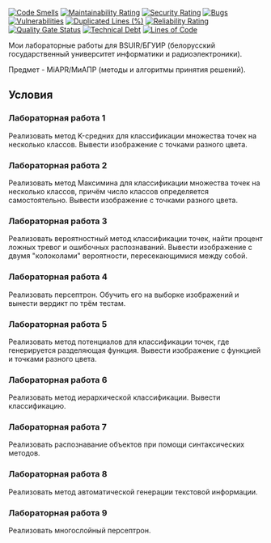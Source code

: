 [![Code Smells][code_smells_badge]][code_smells_link]
[![Maintainability Rating][maintainability_rating_badge]][maintainability_rating_link]
[![Security Rating][security_rating_badge]][security_rating_link]
[![Bugs][bugs_badge]][bugs_link]
[![Vulnerabilities][vulnerabilities_badge]][vulnerabilities_link]
[![Duplicated Lines (%)][duplicated_lines_density_badge]][duplicated_lines_density_link]
[![Reliability Rating][reliability_rating_badge]][reliability_rating_link]
[![Quality Gate Status][quality_gate_status_badge]][quality_gate_status_link]
[![Technical Debt][technical_debt_badge]][technical_debt_link]
[![Lines of Code][lines_of_code_badge]][lines_of_code_link]

Мои лабораторные работы для BSUIR/БГУИР (белорусский государственный университет информатики и радиоэлектроники).

Предмет - MiAPR/МиАПР (методы и алгоритмы принятия решений).

## Условия

### Лабораторная работа 1

Реализовать метод K-средних для классификации множества точек на несколько классов. Вывести изображение с точками
разного цвета.

### Лабораторная работа 2

Реализовать метод Максимина для классификации множества точек на несколько классов, причём число классов определяется
самостоятельно. Вывести изображение с точками разного цвета.

### Лабораторная работа 3

Реализовать вероятностный метод классификации точек, найти процент ложных тревог и ошибочных распознаваний. Вывести
изображение с двумя "колоколами" вероятности, пересекающимися между собой.

### Лабораторная работа 4

Реализовать персептрон. Обучить его на выборке изображений и вынести вердикт по трём тестам.

### Лабораторная работа 5

Реализовать метод потенциалов для классификации точек, где генерируется разделяющая функция. Вывести изображение с
функцией и точками разного цвета.

### Лабораторная работа 6

Реализовать метод иерархической классификации. Вывести классификацию.

### Лабораторная работа 7

Реализовать распознавание объектов при помощи синтаксических методов.

### Лабораторная работа 8

Реализовать метод автоматической генерации текстовой информации.

### Лабораторная работа 9

Реализовать многослойный персептрон.

<!----------------------------------------------------------------------------->

[code_smells_badge]: https://sonarcloud.io/api/project_badges/measure?project=Hummel009_Decision-Making-Methods-and-Algorithms&metric=code_smells

[code_smells_link]: https://sonarcloud.io/summary/overall?id=Hummel009_Decision-Making-Methods-and-Algorithms

[maintainability_rating_badge]: https://sonarcloud.io/api/project_badges/measure?project=Hummel009_Decision-Making-Methods-and-Algorithms&metric=sqale_rating

[maintainability_rating_link]: https://sonarcloud.io/summary/overall?id=Hummel009_Decision-Making-Methods-and-Algorithms

[security_rating_badge]: https://sonarcloud.io/api/project_badges/measure?project=Hummel009_Decision-Making-Methods-and-Algorithms&metric=security_rating

[security_rating_link]: https://sonarcloud.io/summary/overall?id=Hummel009_Decision-Making-Methods-and-Algorithms

[bugs_badge]: https://sonarcloud.io/api/project_badges/measure?project=Hummel009_Decision-Making-Methods-and-Algorithms&metric=bugs

[bugs_link]: https://sonarcloud.io/summary/overall?id=Hummel009_Decision-Making-Methods-and-Algorithms

[vulnerabilities_badge]: https://sonarcloud.io/api/project_badges/measure?project=Hummel009_Decision-Making-Methods-and-Algorithms&metric=vulnerabilities

[vulnerabilities_link]: https://sonarcloud.io/summary/overall?id=Hummel009_Decision-Making-Methods-and-Algorithms

[duplicated_lines_density_badge]: https://sonarcloud.io/api/project_badges/measure?project=Hummel009_Decision-Making-Methods-and-Algorithms&metric=duplicated_lines_density

[duplicated_lines_density_link]: https://sonarcloud.io/summary/overall?id=Hummel009_Decision-Making-Methods-and-Algorithms

[reliability_rating_badge]: https://sonarcloud.io/api/project_badges/measure?project=Hummel009_Decision-Making-Methods-and-Algorithms&metric=reliability_rating

[reliability_rating_link]: https://sonarcloud.io/summary/overall?id=Hummel009_Decision-Making-Methods-and-Algorithms

[quality_gate_status_badge]: https://sonarcloud.io/api/project_badges/measure?project=Hummel009_Decision-Making-Methods-and-Algorithms&metric=alert_status

[quality_gate_status_link]: https://sonarcloud.io/summary/overall?id=Hummel009_Decision-Making-Methods-and-Algorithms

[technical_debt_badge]: https://sonarcloud.io/api/project_badges/measure?project=Hummel009_Decision-Making-Methods-and-Algorithms&metric=sqale_index

[technical_debt_link]: https://sonarcloud.io/summary/overall?id=Hummel009_Decision-Making-Methods-and-Algorithms

[lines_of_code_badge]: https://sonarcloud.io/api/project_badges/measure?project=Hummel009_Decision-Making-Methods-and-Algorithms&metric=ncloc

[lines_of_code_link]: https://sonarcloud.io/summary/overall?id=Hummel009_Decision-Making-Methods-and-Algorithms
